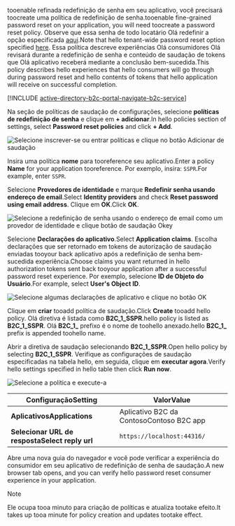 <span data-ttu-id="079d9-101">tooenable refinada redefinição de senha em seu aplicativo, você precisará toocreate uma política de redefinição de senha.</span><span class="sxs-lookup"><span data-stu-id="079d9-101">tooenable fine-grained password reset on your application, you will need toocreate a password reset policy.</span></span> <span data-ttu-id="079d9-102">Observe que essa senha de todo locatário Olá redefinir a opção especificada [aqui](../articles/active-directory-b2c/active-directory-b2c-reference-sspr.md).</span><span class="sxs-lookup"><span data-stu-id="079d9-102">Note that hello tenant-wide password reset option specified [here](../articles/active-directory-b2c/active-directory-b2c-reference-sspr.md).</span></span> <span data-ttu-id="079d9-103">Essa política descreve experiências Olá consumidores Olá revisará durante a redefinição de senha e conteúdo de saudação de tokens que Olá aplicativo receberá mediante a conclusão bem-sucedida.</span><span class="sxs-lookup"><span data-stu-id="079d9-103">This policy describes hello experiences that hello consumers will go through during password reset and hello contents of tokens that hello application will receive on successful completion.</span></span>

[!INCLUDE [active-directory-b2c-portal-navigate-b2c-service](active-directory-b2c-portal-navigate-b2c-service.md)]

<span data-ttu-id="079d9-104">Na seção de políticas de saudação de configurações, selecione **políticas de redefinição de senha** e clique em **+ adicionar**.</span><span class="sxs-lookup"><span data-stu-id="079d9-104">In hello policies section of settings, select **Password reset policies** and click **+ Add**.</span></span>

![Selecione inscrever-se ou entrar políticas e clique no botão Adicionar de saudação](media/active-directory-b2c-create-password-reset-policy/add-b2c-password-reset-policy.png)

<span data-ttu-id="079d9-106">Insira uma política **nome** para tooreference seu aplicativo.</span><span class="sxs-lookup"><span data-stu-id="079d9-106">Enter a policy **Name** for your application tooreference.</span></span> <span data-ttu-id="079d9-107">Por exemplo, insira: `SSPR`.</span><span class="sxs-lookup"><span data-stu-id="079d9-107">For example, enter `SSPR`.</span></span>

<span data-ttu-id="079d9-108">Selecione **Provedores de identidade** e marque **Redefinir senha usando endereço de email**.</span><span class="sxs-lookup"><span data-stu-id="079d9-108">Select **Identity providers** and check **Reset password using email address**.</span></span> <span data-ttu-id="079d9-109">Clique em **OK**.</span><span class="sxs-lookup"><span data-stu-id="079d9-109">Click **OK**.</span></span>

![Selecione a redefinição de senha usando o endereço de email como um provedor de identidade e clique botão de saudação Okey](media/active-directory-b2c-create-password-reset-policy/add-b2c-password-reset-identity-providers.png)

<span data-ttu-id="079d9-111">Selecione **Declarações do aplicativo**.</span><span class="sxs-lookup"><span data-stu-id="079d9-111">Select **Application claims**.</span></span> <span data-ttu-id="079d9-112">Escolha declarações que ser retornado em tokens de autorização de saudação enviadas tooyour back aplicativo após a redefinição de senha bem-sucedida experiência.</span><span class="sxs-lookup"><span data-stu-id="079d9-112">Choose claims you want returned in hello authorization tokens sent back tooyour application after a successful password reset experience.</span></span> <span data-ttu-id="079d9-113">Por exemplo, selecione **ID de Objeto do Usuário**.</span><span class="sxs-lookup"><span data-stu-id="079d9-113">For example, select **User's Object ID**.</span></span>

![Selecione algumas declarações de aplicativo e clique no botão OK](media/active-directory-b2c-create-password-reset-policy/add-b2c-password-reset-application-claims.png)

<span data-ttu-id="079d9-115">Clique em **criar** tooadd política de saudação.</span><span class="sxs-lookup"><span data-stu-id="079d9-115">Click **Create** tooadd hello policy.</span></span> <span data-ttu-id="079d9-116">Olá diretiva é listada como **B2C_1_SSPR**.</span><span class="sxs-lookup"><span data-stu-id="079d9-116">hello policy is listed as **B2C_1_SSPR**.</span></span> <span data-ttu-id="079d9-117">Olá **B2C_1_** prefixo é o nome de toohello anexado.</span><span class="sxs-lookup"><span data-stu-id="079d9-117">hello **B2C_1_** prefix is appended toohello name.</span></span>

<span data-ttu-id="079d9-118">Abrir a diretiva de saudação selecionando **B2C_1_SSPR**.</span><span class="sxs-lookup"><span data-stu-id="079d9-118">Open hello policy by selecting **B2C_1_SSPR**.</span></span> <span data-ttu-id="079d9-119">Verifique as configurações de saudação especificadas na tabela hello, em seguida, clique em **executar agora**.</span><span class="sxs-lookup"><span data-stu-id="079d9-119">Verify hello settings specified in hello table then click **Run now**.</span></span>

![Selecione a política e execute-a](media/active-directory-b2c-create-password-reset-policy/run-b2c-password-reset-policy.png)

| <span data-ttu-id="079d9-121">Configuração</span><span class="sxs-lookup"><span data-stu-id="079d9-121">Setting</span></span>      | <span data-ttu-id="079d9-122">Valor</span><span class="sxs-lookup"><span data-stu-id="079d9-122">Value</span></span>  |
| ------------ | ------ |
| <span data-ttu-id="079d9-123">**Aplicativos**</span><span class="sxs-lookup"><span data-stu-id="079d9-123">**Applications**</span></span> | <span data-ttu-id="079d9-124">Aplicativo B2C da Contoso</span><span class="sxs-lookup"><span data-stu-id="079d9-124">Contoso B2C app</span></span> |
| <span data-ttu-id="079d9-125">**Selecionar URL de resposta**</span><span class="sxs-lookup"><span data-stu-id="079d9-125">**Select reply url**</span></span> | `https://localhost:44316/` |

<span data-ttu-id="079d9-126">Abre uma nova guia do navegador e você pode verificar a experiência do consumidor em seu aplicativo de redefinição de senha de saudação.</span><span class="sxs-lookup"><span data-stu-id="079d9-126">A new browser tab opens, and you can verify hello password reset consumer experience in your application.</span></span>

> [!NOTE]
> <span data-ttu-id="079d9-127">Ele ocupa tooa minuto para criação de políticas e atualiza tootake efeito.</span><span class="sxs-lookup"><span data-stu-id="079d9-127">It takes up tooa minute for policy creation and updates tootake effect.</span></span>
>

